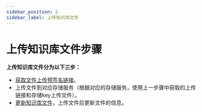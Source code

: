 ```yaml
---
sidebar_position: 2
sidebar_label: 上传知识库文件
---
```

# 上传知识库文件步骤

**上传知识库文件分为以下三步：**

 - [获取文件上传预签名链接](./get_file_upload_link.md)。
 - 上传文件到对应存储服务（根据对应的存储服务，使用上一步骤中获取的上传链接和存储key上传文件）。
 - [更新知识库文件](./edit_knowledge_file.md)，上传文件后更新文件的信息。
